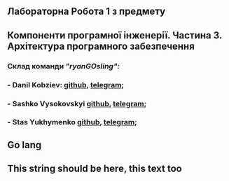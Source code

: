 ## Лабораторна Робота 1 з предмету
## Компоненти програмної інженерії. Частина 3. Архітектура програмного забезпечення

### Склад команди ***"ryanGOsling":***

### - Danil Kobziev: [github](https://github.com/thent1), [telegram](https://t.me/Sevenpointnine);
### - Sashko Vysokovskyi [github](https://github.com/v-jester), [telegram](https://t.me/VJester);
### - Stas Yukhymenko [github](https://github.com/stasyukhymenko), [telegram](https://t.me/stas_yukhymenko);

## Go lang
## This string should be here, this text too